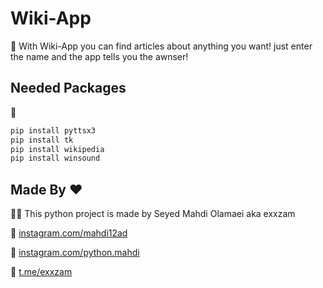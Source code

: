 

# Wiki-App
📝
With Wiki-App you can find articles about anything you want! just enter the name and the app tells you the awnser!

## Needed Packages 

🐍
```bash
pip install pyttsx3
pip install tk
pip install wikipedia
pip install winsound
```


## Made By ❤
👨‍💻 This python project is made by Seyed Mahdi Olamaei aka exxzam


🔗 [instagram.com/mahdi12ad](https://instagram.com/mahdi12ad)


🔗 [instagram.com/python.mahdi](https://instagram.com/python.mahdi)


🔗 [t.me/exxzam](https://t.me/exxzam)





